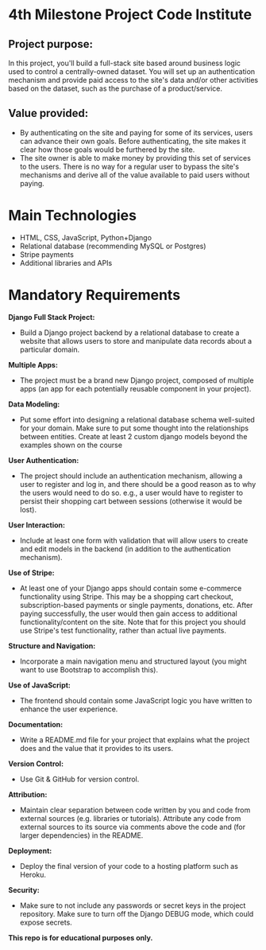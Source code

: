 # 4th Milestone Project Code Institute

## Project purpose:

In this project, you'll build a full-stack site based around business logic used to control a centrally-owned dataset. You will set up an authentication mechanism and provide paid access to the site's data and/or other activities based on the dataset, such as the purchase of a product/service.

## Value provided:

- By authenticating on the site and paying for some of its services, users can advance their own goals. Before authenticating, the site makes it clear how those goals would be furthered by the site.
- The site owner is able to make money by providing this set of services to the users. There is no way for a regular user to bypass the site's mechanisms and derive all of the value available to paid users without paying.

# Main Technologies

- HTML, CSS, JavaScript, Python+Django
- Relational database (recommending MySQL or Postgres)
- Stripe payments
- Additional libraries and APIs

# Mandatory Requirements

**Django Full Stack Project:**

- Build a Django project backend by a relational database to create a website that allows users to store and manipulate data records about a particular domain.

**Multiple Apps:**

- The project must be a brand new Django project, composed of multiple apps (an app for each potentially reusable component in your project).

**Data Modeling:**

- Put some effort into designing a relational database schema well-suited for your domain. Make sure to put some thought into the relationships between entities. Create at least 2 custom django models beyond the examples shown on the course

**User Authentication:**

- The project should include an authentication mechanism, allowing a user to register and log in, and there should be a good reason as to why the users would need to do so. e.g., a user would have to register to persist their shopping cart between sessions (otherwise it would be lost).

**User Interaction:**

- Include at least one form with validation that will allow users to create and edit models in the backend (in addition to the authentication mechanism).

**Use of Stripe:**

- At least one of your Django apps should contain some e-commerce functionality using Stripe. This may be a shopping cart checkout, subscription-based payments or single payments, donations, etc. After paying successfully, the user would then gain access to additional functionality/content on the site. Note that for this project you should use Stripe's test functionality, rather than actual live payments.

**Structure and Navigation:**

- Incorporate a main navigation menu and structured layout (you might want to use Bootstrap to accomplish this).

**Use of JavaScript:**

- The frontend should contain some JavaScript logic you have written to enhance the user experience.

**Documentation:**

- Write a README.md file for your project that explains what the project does and the value that it provides to its users.

**Version Control:**

- Use Git & GitHub for version control.

**Attribution:**

- Maintain clear separation between code written by you and code from external sources (e.g. libraries or tutorials). Attribute any code from external sources to its source via comments above the code and (for larger dependencies) in the README.

**Deployment:**

- Deploy the final version of your code to a hosting platform such as Heroku.

**Security:**

- Make sure to not include any passwords or secret keys in the project repository. Make sure to turn off the Django DEBUG mode, which could expose secrets.

**This repo is for educational purposes only.**
